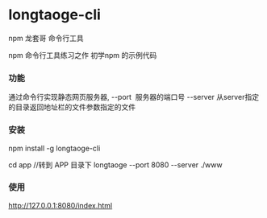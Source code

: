 # longtaoge-cli
npm  龙套哥 命令行工具


npm  命令行工具练习之作
初学npm 的示例代码 


### 功能

通过命令行实现静态网页服务器,
 --port  服务器的端口号
 --server 从server指定的目录返回地址栏的文件参数指定的文件


### 安装
npm install -g  longtaoge-cli


cd app  //转到 APP 目录下
longtaoge  --port 8080 --server ./www


### 使用

http://127.0.0.1:8080/index.html



